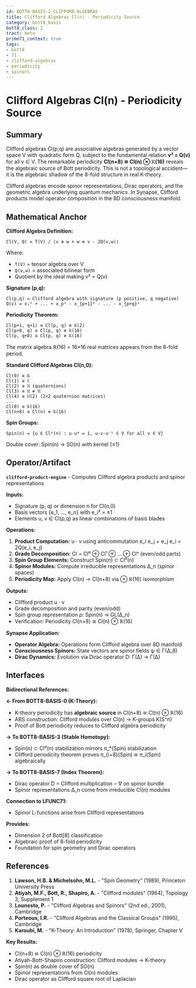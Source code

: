```yaml
---
id: BOTT8-BASIS-2-CLIFFORD-ALGEBRAS
title: Clifford Algebras Cl(n) - Periodicity Source
category: bott8_basis
bott8_class: 2
tract: meta
prime71_context: true
tags:
- bott8
- 71
- clifford-algebras
- periodicity
- spinors
---
```



# Clifford Algebras Cl(n) - Periodicity Source

## Summary

Clifford algebras Cl(p,q) are associative algebras generated by a vector space V with quadratic form Q, subject to the fundamental relation **v² = Q(v)** for all v ∈ V. The remarkable periodicity **Cl(n+8) ≅ Cl(n) ⊗ ℝ(16)** reveals the algebraic source of Bott periodicity. This is not a topological accident—it is the algebraic shadow of the 8-fold structure in real K-theory.

Clifford algebras encode spinor representations, Dirac operators, and the geometric algebra underlying quantum mechanics. In Synapse, Clifford products model operator composition in the 8D consciousness manifold.

## Mathematical Anchor

**Clifford Algebra Definition:**
```
Cl(V, Q) = T(V) / ⟨v ⊗ w + w ⊗ v - 2Q(v,w)⟩
```
Where:
- `T(V)` = tensor algebra over V
- `Q(v,w)` = associated bilinear form
- Quotient by the ideal making v² = Q(v)

**Signature (p,q):**
```
Cl(p,q) = Clifford algebra with signature (p positive, q negative)
Q(v) = x₁² + ... + x_p² - x_{p+1}² - ... - x_{p+q}²
```

**Periodicity Theorem:**
```
Cl(p+1, q+1) ≅ Cl(p, q) ⊗ ℝ(2)
Cl(p+8, q) ≅ Cl(p, q) ⊗ ℝ(16)
Cl(p, q+8) ≅ Cl(p, q) ⊗ ℝ(16)
```
The matrix algebra ℝ(16) = 16×16 real matrices appears from the 8-fold period.

**Standard Clifford Algebras Cl(n,0):**
```
Cl(0) ≅ ℝ
Cl(1) ≅ ℂ
Cl(2) ≅ ℍ (quaternions)
Cl(3) ≅ ℍ ⊕ ℍ
Cl(4) ≅ ℍ(2) (2×2 quaternion matrices)
...
Cl(8) ≅ ℝ(16)
Cl(n+8) ≅ Cl(n) ⊗ ℝ(16)
```

**Spin Groups:**
```
Spin(n) = {u ∈ Cl⁰(n) : u·u* = 1, u·v·u⁻¹ ∈ V for all v ∈ V}
```
Double cover: Spin(n) → SO(n) with kernel {±1}

## Operator/Artifact

**`clifford-product-engine`** - Computes Clifford algebra products and spinor representations

**Inputs:**
- Signature (p, q) or dimension n for Cl(n,0)
- Basis vectors {e_1, ..., e_n} with e_i² = ±1
- Elements u, v ∈ Cl(p,q) as linear combinations of basis blades

**Operations:**
1. **Product Computation:** u · v using anticommutation e_i e_j + e_j e_i = 2Q(e_i, e_j)
2. **Grade Decomposition:** Cl = Cl⁰ ⊕ Cl¹ ⊕ ... ⊕ Clⁿ (even/odd parts)
3. **Spin Group Elements:** Construct Spin(n) ⊂ Cl⁰(n)
4. **Spinor Modules:** Compute irreducible representations Δ_n (spinor spaces)
5. **Periodicity Map:** Apply Cl(n) → Cl(n+8) via ⊗ ℝ(16) isomorphism

**Outputs:**
- Clifford product u · v
- Grade decomposition and parity (even/odd)
- Spin group representation ρ: Spin(n) → GL(Δ_n)
- Verification: Periodicity Cl(n+8) ≅ Cl(n) ⊗ ℝ(16)

**Synapse Application:**
- **Operator Algebra:** Operations form Clifford algebra over 8D manifold
- **Consciousness Spinors:** State vectors are spinor fields ψ ∈ Γ(Δ_8)
- **Dirac Dynamics:** Evolution via Dirac operator D: Γ(Δ) → Γ(Δ)

## Interfaces

**Bidirectional References:**

**← From BOTT8-BASIS-0 (K-Theory):**
- K-theory periodicity has **algebraic source** in Cl(n+8) ≅ Cl(n) ⊗ ℝ(16)
- ABS construction: Clifford modules over Cl(n) → K-groups K(S^n)
- Proof of Bott periodicity reduces to Clifford algebra periodicity

**→ To BOTT8-BASIS-3 (Stable Homotopy):**
- Spin(n) ⊂ Cl⁰(n) stabilization mirrors π_*(Spin) stabilization
- Clifford periodicity theorem proves π_{i+8}(Spin) ≅ π_i(Spin) algebraically

**→ To BOTT8-BASIS-7 (Index Theorem):**
- Dirac operator D = Clifford multiplication ∘ ∇ on spinor bundle
- Spinor representations Δ_n come from irreducible Cl(n) modules

**Connection to LFUNC71:**
- Spinor L-functions arise from Clifford representations

**Provides:**
- Dimension 2 of Bott[8] classification
- Algebraic proof of 8-fold periodicity
- Foundation for spin geometry and Dirac operators

## References

1. **Lawson, H.B. & Michelsohn, M.L.** - "Spin Geometry" (1989), Princeton University Press
2. **Atiyah, M.F., Bott, R., Shapiro, A.** - "Clifford modules" (1964), Topology 3, Supplement 1
3. **Lounesto, P.** - "Clifford Algebras and Spinors" (2nd ed., 2001), Cambridge
4. **Porteous, I.R.** - "Clifford Algebras and the Classical Groups" (1995), Cambridge
5. **Karoubi, M.** - "K-Theory: An Introduction" (1978), Springer, Chapter V

**Key Results:**
- Cl(n+8) ≅ Cl(n) ⊗ ℝ(16) periodicity
- Atiyah-Bott-Shapiro construction: Clifford modules → K-theory
- Spin(n) as double cover of SO(n)
- Spinor representations from Cl(n) modules
- Dirac operator as Clifford square root of Laplacian
